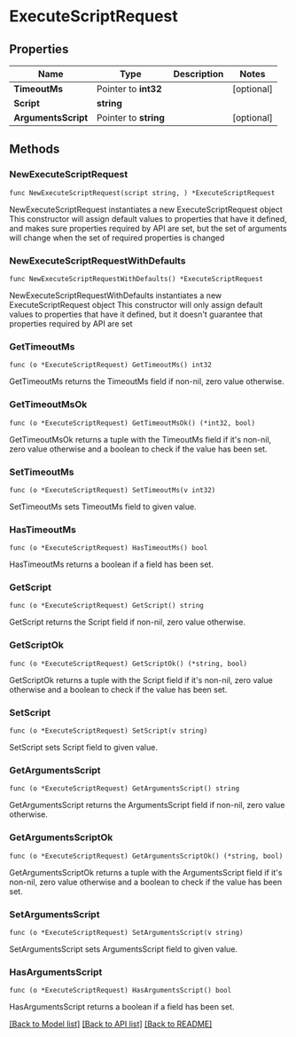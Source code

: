 # ExecuteScriptRequest

## Properties

Name | Type | Description | Notes
------------ | ------------- | ------------- | -------------
**TimeoutMs** | Pointer to **int32** |  | [optional] 
**Script** | **string** |  | 
**ArgumentsScript** | Pointer to **string** |  | [optional] 

## Methods

### NewExecuteScriptRequest

`func NewExecuteScriptRequest(script string, ) *ExecuteScriptRequest`

NewExecuteScriptRequest instantiates a new ExecuteScriptRequest object
This constructor will assign default values to properties that have it defined,
and makes sure properties required by API are set, but the set of arguments
will change when the set of required properties is changed

### NewExecuteScriptRequestWithDefaults

`func NewExecuteScriptRequestWithDefaults() *ExecuteScriptRequest`

NewExecuteScriptRequestWithDefaults instantiates a new ExecuteScriptRequest object
This constructor will only assign default values to properties that have it defined,
but it doesn't guarantee that properties required by API are set

### GetTimeoutMs

`func (o *ExecuteScriptRequest) GetTimeoutMs() int32`

GetTimeoutMs returns the TimeoutMs field if non-nil, zero value otherwise.

### GetTimeoutMsOk

`func (o *ExecuteScriptRequest) GetTimeoutMsOk() (*int32, bool)`

GetTimeoutMsOk returns a tuple with the TimeoutMs field if it's non-nil, zero value otherwise
and a boolean to check if the value has been set.

### SetTimeoutMs

`func (o *ExecuteScriptRequest) SetTimeoutMs(v int32)`

SetTimeoutMs sets TimeoutMs field to given value.

### HasTimeoutMs

`func (o *ExecuteScriptRequest) HasTimeoutMs() bool`

HasTimeoutMs returns a boolean if a field has been set.

### GetScript

`func (o *ExecuteScriptRequest) GetScript() string`

GetScript returns the Script field if non-nil, zero value otherwise.

### GetScriptOk

`func (o *ExecuteScriptRequest) GetScriptOk() (*string, bool)`

GetScriptOk returns a tuple with the Script field if it's non-nil, zero value otherwise
and a boolean to check if the value has been set.

### SetScript

`func (o *ExecuteScriptRequest) SetScript(v string)`

SetScript sets Script field to given value.


### GetArgumentsScript

`func (o *ExecuteScriptRequest) GetArgumentsScript() string`

GetArgumentsScript returns the ArgumentsScript field if non-nil, zero value otherwise.

### GetArgumentsScriptOk

`func (o *ExecuteScriptRequest) GetArgumentsScriptOk() (*string, bool)`

GetArgumentsScriptOk returns a tuple with the ArgumentsScript field if it's non-nil, zero value otherwise
and a boolean to check if the value has been set.

### SetArgumentsScript

`func (o *ExecuteScriptRequest) SetArgumentsScript(v string)`

SetArgumentsScript sets ArgumentsScript field to given value.

### HasArgumentsScript

`func (o *ExecuteScriptRequest) HasArgumentsScript() bool`

HasArgumentsScript returns a boolean if a field has been set.


[[Back to Model list]](../README.md#documentation-for-models) [[Back to API list]](../README.md#documentation-for-api-endpoints) [[Back to README]](../README.md)


